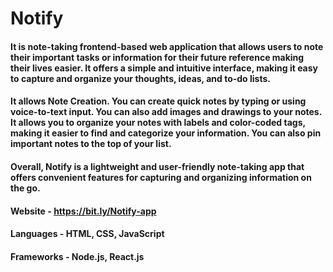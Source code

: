 # Notify

#### It is  note-taking frontend-based web application that allows users to note their important tasks or information for their future reference making their lives easier. It offers a simple and intuitive interface, making it easy to capture and organize your thoughts, ideas, and to-do lists. 

#### It allows Note Creation. You can create quick notes by typing or using voice-to-text input. You can also add images and drawings to your notes. It allows you to organize your notes with labels and color-coded tags, making it easier to find and categorize your information. You can also pin important notes to the top of your list. 

#### Overall, Notify is a lightweight and user-friendly note-taking app that offers convenient features for capturing and organizing information on the go.


#### Website - https://bit.ly/Notify-app
#### Languages - HTML, CSS, JavaScript
#### Frameworks - Node.js, React.js
